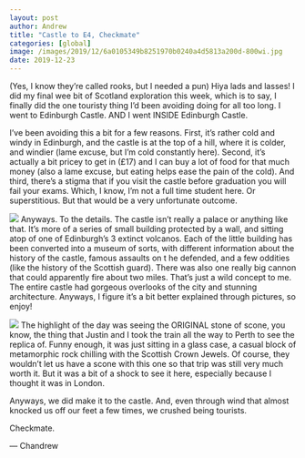 ```yaml
---
layout: post
author: Andrew
title: "Castle to E4, Checkmate"
categories: [global]
image: /images/2019/12/6a0105349b8251970b0240a4d5813a200d-800wi.jpg
date: 2019-12-23
---
```

(Yes, I know they’re called rooks, but I needed a pun)
Hiya lads and lasses! I did my final wee bit of Scotland exploration this week, which is to say, I finally did the one touristy thing I’d been avoiding doing for all too long. I went to Edinburgh Castle. AND I went INSIDE Edinburgh Castle.

 
I’ve been avoiding this a bit for a few reasons. First, it’s rather cold and windy in Edinburgh, and the castle is at the top of a hill, where it is colder, and windier (lame excuse, but I’m cold constantly here). Second, it’s actually a bit pricey to get in (£17) and I can buy a lot of food for that much money (also a lame excuse, but eating helps ease the pain of the cold). And third, there’s a stigma that if you visit the castle before graduation you will fail your exams. Which, I know, I’m not a full time student here. Or superstitious. But that would be a very unfortunate outcome.


![](/images/2019/12/6a0105349b8251970b0240a4d58142200d-800wi.jpg)
Anyways. To the details. The castle isn’t really a palace or anything like that. It’s more of a series of small building protected by a wall, and sitting atop of one of Edinburgh’s 3 extinct volcanos. Each of the little building has been converted into a museum of sorts, with different information about the history of the castle, famous assaults on t he defended, and a few oddities (like the history of the Scottish guard). There was also one really big cannon that could apparently fire about two miles. That’s just a wild concept to me. The entire castle had gorgeous overlooks of the city and stunning architecture. Anyways, I figure it’s a bit better explained through pictures, so enjoy!

![](/images/2019/12/6a0105349b8251970b0240a4fa28de200b-800wi.jpg)
The highlight of the day was seeing the ORIGINAL stone of scone, you know, the thing that Justin and I took the train all the way to Perth to see the replica of. Funny enough, it was just sitting in a glass case, a casual block of metamorphic rock chilling with the Scottish Crown Jewels. Of course, they wouldn’t let us have a scone with this one so that trip was still very much worth it. But it was a bit of a shock to see it here, especially because I thought it was in London.

 
Anyways, we did make it to the castle. And, even through wind that almost knocked us off our feet a few times, we crushed being tourists.

 
Checkmate.

 
— Chandrew